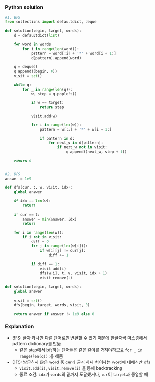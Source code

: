 ### Python solution
```python
#1. BFS
from collections import defaultdict, deque

def solution(begin, target, words):
    d = defaultdict(list)
    
    for word in words:
        for i in range(len(word)):
            pattern = word[:i] + '*' + word[i + 1:]
            d[pattern].append(word)

    q = deque()
    q.append((begin, 0))
    visit = set()
    
    while q:
        for _ in range(len(q)):
            w, step = q.popleft()

            if w == target:
                return step

            visit.add(w)

            for i in range(len(w)):
                pattern = w[:i] + '*' + w[i + 1:]

                if pattern in d:
                    for next_w in d[pattern]:
                        if next_w not in visit:
                            q.append((next_w, step + 1))
    
    return 0


#2. DFS
answer = 1e9

def dfs(cur, t, w, visit, idx):
    global answer
    
    if idx == len(w):
        return
    
    if cur == t:
        answer = min(answer, idx)
        return

    for i in range(len(w)):
        if i not in visit:
            diff = 0
            for j in range(len(w[i])):
                if w[i][j] != cur[j]:
                    diff += 1
                    
            if diff == 1:
                visit.add(i)
                dfs(w[i], t, w, visit, idx + 1)
                visit.remove(i)
                
def solution(begin, target, words):
    global answer
    
    visit = set()
    dfs(begin, target, words, visit, 0)
    
    return answer if answer != 1e9 else 0
```

### Explanation
- BFS: 글자 하나만 다른 단어로만 변환할 수 있기 때문에 한글자씩 마스킹해서 pattern dictionary를 만듦
  - 같은 step에서 bfs하는 단어들은 같은 깊이를 가져야하므로 ```for _ in range(len(q)):```를 해줌
- DFS: 방문하지 않은 word 중 cur과 글자 하나 차이나는 word에 대해서만 dfs
  - ```visit.add(i)```, ```visit.remove(i)``` 을 통해 backtracking 
  - 종료 조건: ```idx```가 ```words```의 끝까지 도달했거나, ```cur```이 ```target```과 동일할 때
